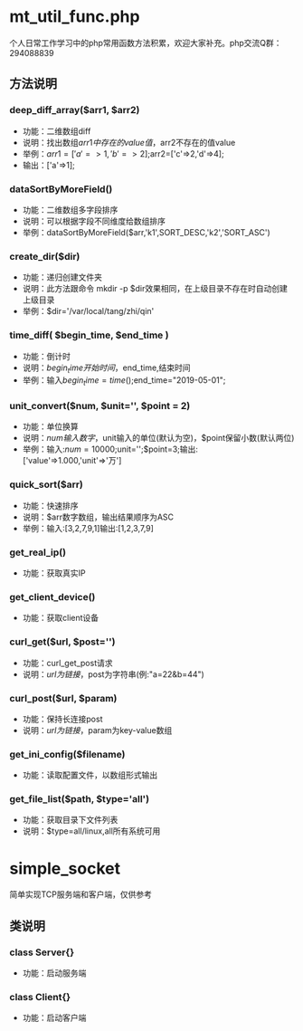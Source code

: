 # mt_util_func.php
个人日常工作学习中的php常用函数方法积累，欢迎大家补充。php交流Q群：294088839
## 方法说明
### deep_diff_array($arr1, $arr2)
* 功能：二维数组diff
* 说明：找出数组$arr1中存在的value值，$arr2不存在的值value
* 举例：$arr1=['a'=>1,'b'=>2];$arr2=['c'=>2,'d'=>4];
* 输出：['a'=>1];

### dataSortByMoreField()
* 功能：二维数组多字段排序
* 说明：可以根据字段不同维度给数组排序
* 举例：dataSortByMoreField($arr,'k1',SORT_DESC,'k2','SORT_ASC')

### create_dir($dir)
* 功能：递归创建文件夹
* 说明：此方法跟命令 mkdir -p $dir效果相同，在上级目录不存在时自动创建上级目录
* 举例：$dir='/var/local/tang/zhi/qin'

### time_diff( $begin_time, $end_time )
* 功能：倒计时
* 说明：$begin_time开始时间，$end_time,结束时间
* 举例：输入$begin_time=time();$end_time="2019-05-01";

### unit_convert($num, $unit='', $point = 2)
* 功能：单位换算
* 说明：$num输入数字，$unit输入的单位(默认为空)，$point保留小数(默认两位)
* 举例：输入:$num=10000;$unit='';$point=3;输出:['value'=>1.000,'unit'=>'万']

### quick_sort($arr)
* 功能：快速排序
* 说明：$arr数字数组，输出结果顺序为ASC
* 举例：输入:[3,2,7,9,1]输出:[1,2,3,7,9]

### get_real_ip()
* 功能：获取真实IP

### get_client_device()
* 功能：获取client设备

### curl_get($url, $post='')
* 功能：curl_get_post请求
* 说明：$url为链接，$post为字符串(例:"a=22&b=44")

### curl_post($url, $param)
* 功能：保持长连接post
* 说明：$url为链接，$param为key-value数组

### get_ini_config($filename)
* 功能：读取配置文件，以数组形式输出

### get_file_list($path, $type='all')
* 功能：获取目录下文件列表
* 说明：$type=all/linux,all所有系统可用

# simple_socket
简单实现TCP服务端和客户端，仅供参考
## 类说明

### class Server{}
* 功能：启动服务端

### class Client{}
* 功能：启动客户端
